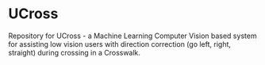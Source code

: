 # UCross
Repository for UCross - a Machine Learning Computer Vision based system for assisting low vision users with direction correction (go left, right, straight) during crossing in a Crosswalk.
